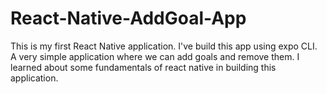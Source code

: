 # React-Native-AddGoal-App
This is my first React Native application. I've build this app using expo CLI. A very simple application where we can add goals and remove them. I learned about some fundamentals of react native in building this application.
